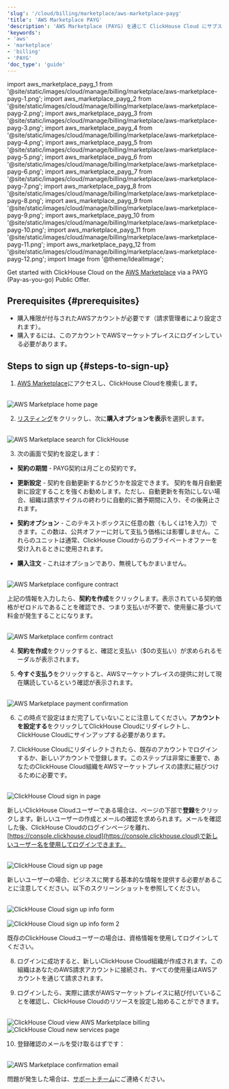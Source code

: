 ```yaml
---
'slug': '/cloud/billing/marketplace/aws-marketplace-payg'
'title': 'AWS Marketplace PAYG'
'description': 'AWS Marketplace (PAYG) を通じて ClickHouse Cloud にサブスクライブします。'
'keywords':
- 'aws'
- 'marketplace'
- 'billing'
- 'PAYG'
'doc_type': 'guide'
---
```


import aws_marketplace_payg_1 from '@site/static/images/cloud/manage/billing/marketplace/aws-marketplace-payg-1.png';
import aws_marketplace_payg_2 from '@site/static/images/cloud/manage/billing/marketplace/aws-marketplace-payg-2.png';
import aws_marketplace_payg_3 from '@site/static/images/cloud/manage/billing/marketplace/aws-marketplace-payg-3.png';
import aws_marketplace_payg_4 from '@site/static/images/cloud/manage/billing/marketplace/aws-marketplace-payg-4.png';
import aws_marketplace_payg_5 from '@site/static/images/cloud/manage/billing/marketplace/aws-marketplace-payg-5.png';
import aws_marketplace_payg_6 from '@site/static/images/cloud/manage/billing/marketplace/aws-marketplace-payg-6.png';
import aws_marketplace_payg_7 from '@site/static/images/cloud/manage/billing/marketplace/aws-marketplace-payg-7.png';
import aws_marketplace_payg_8 from '@site/static/images/cloud/manage/billing/marketplace/aws-marketplace-payg-8.png';
import aws_marketplace_payg_9 from '@site/static/images/cloud/manage/billing/marketplace/aws-marketplace-payg-9.png';
import aws_marketplace_payg_10 from '@site/static/images/cloud/manage/billing/marketplace/aws-marketplace-payg-10.png';
import aws_marketplace_payg_11 from '@site/static/images/cloud/manage/billing/marketplace/aws-marketplace-payg-11.png';
import aws_marketplace_payg_12 from '@site/static/images/cloud/manage/billing/marketplace/aws-marketplace-payg-12.png';
import Image from '@theme/IdealImage';

Get started with ClickHouse Cloud on the [AWS Marketplace](https://aws.amazon.com/marketplace) via a PAYG (Pay-as-you-go) Public Offer.

## Prerequisites {#prerequisites}

- 購入権限が付与されたAWSアカウントが必要です（請求管理者により設定されます）。
- 購入するには、このアカウントでAWSマーケットプレイスにログインしている必要があります。

## Steps to sign up {#steps-to-sign-up}

1. [AWS Marketplace](https://aws.amazon.com/marketplace)にアクセスし、ClickHouse Cloudを検索します。

<br />

<Image img={aws_marketplace_payg_1} size="md" alt="AWS Marketplace home page" border/>

<br />

2. [リスティング](https://aws.amazon.com/marketplace/pp/prodview-jettukeanwrfc)をクリックし、次に**購入オプションを表示**を選択します。

<br />

<Image img={aws_marketplace_payg_2} size="md" alt="AWS Marketplace search for ClickHouse" border/>

<br />

3. 次の画面で契約を設定します：
- **契約の期間** - PAYG契約は月ごとの契約です。
- **更新設定** - 契約を自動更新するかどうかを設定できます。
契約を毎月自動更新に設定することを強くお勧めします。ただし、自動更新を有効にしない場合、組織は請求サイクルの終わりに自動的に猶予期間に入り、その後廃止されます。

- **契約オプション** - このテキストボックスに任意の数（もしくは1を入力）できます。この数は、公共オファーに対して支払う価格には影響しません。これらのユニットは通常、ClickHouse Cloudからのプライベートオファーを受け入れるときに使用されます。

- **購入注文** - これはオプションであり、無視してもかまいません。

<br />

<Image img={aws_marketplace_payg_3} size="md" alt="AWS Marketplace configure contract" border/>

<br />

上記の情報を入力したら、**契約を作成**をクリックします。表示されている契約価格がゼロドルであることを確認でき、つまり支払いが不要で、使用量に基づいて料金が発生することになります。

<br />

<Image img={aws_marketplace_payg_4} size="md" alt="AWS Marketplace confirm contract" border/>

<br />

4. **契約を作成**をクリックすると、確認と支払い（$0の支払い）が求められるモーダルが表示されます。

5. **今すぐ支払う**をクリックすると、AWSマーケットプレイスの提供に対して現在購読しているという確認が表示されます。

<br />

<Image img={aws_marketplace_payg_5} size="md" alt="AWS Marketplace payment confirmation" border/>

<br />

6. この時点で設定はまだ完了していないことに注意してください。**アカウントを設定する**をクリックしてClickHouse Cloudにリダイレクトし、ClickHouse Cloudにサインアップする必要があります。

7. ClickHouse Cloudにリダイレクトされたら、既存のアカウントでログインするか、新しいアカウントで登録します。このステップは非常に重要で、あなたのClickHouse Cloud組織をAWSマーケットプレイスの請求に結びつけるために必要です。

<br />

<Image img={aws_marketplace_payg_6} size="md" alt="ClickHouse Cloud sign in page" border/>

<br />

新しいClickHouse Cloudユーザーである場合は、ページの下部で**登録**をクリックします。新しいユーザーの作成とメールの確認を求められます。メールを確認した後、ClickHouse Cloudのログインページを離れ、[https://console.clickhouse.cloud](https://console.clickhouse.cloud)で新しいユーザー名を使用してログインできます。

<br />

<Image img={aws_marketplace_payg_7} size="md" alt="ClickHouse Cloud sign up page" border/>

<br />

新しいユーザーの場合、ビジネスに関する基本的な情報を提供する必要があることに注意してください。以下のスクリーンショットを参照してください。

<br />

<Image img={aws_marketplace_payg_8} size="md" alt="ClickHouse Cloud sign up info form" border/>

<br />

<br />

<Image img={aws_marketplace_payg_9} size="md" alt="ClickHouse Cloud sign up info form 2" border/>

<br />

既存のClickHouse Cloudユーザーの場合は、資格情報を使用してログインしてください。

8. ログインに成功すると、新しいClickHouse Cloud組織が作成されます。この組織はあなたのAWS請求アカウントに接続され、すべての使用量はAWSアカウントを通じて請求されます。

9. ログインしたら、実際に請求がAWSマーケットプレイスに結び付いていることを確認し、ClickHouse Cloudのリソースを設定し始めることができます。

<br />

<Image img={aws_marketplace_payg_10} size="md" alt="ClickHouse Cloud view AWS Marketplace billing" border/>

<br />

<Image img={aws_marketplace_payg_11} size="md" alt="ClickHouse Cloud new services page" border/>

<br />

10. 登録確認のメールを受け取るはずです：

<br />

<Image img={aws_marketplace_payg_12} size="md" alt="AWS Marketplace confirmation email" border/>

<br />

問題が発生した場合は、[サポートチーム](https://clickhouse.com/support/program)にご連絡ください。
